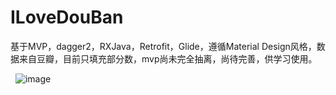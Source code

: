 # ILoveDouBan
基于MVP，dagger2，RXJava，Retrofit，Glide，遵循Material Design风格，数据来自豆瓣，目前只填充部分数，mvp尚未完全抽离，尚待完善，供学习使用。
  
  

  
  
![image](https://github.com/smartzheng/ILoveDouBan/blob/master/douban/images/Screenshot1.gif)
